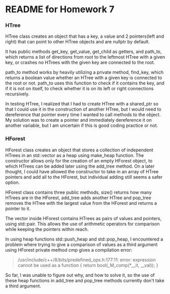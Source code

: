 # README for Homework 7

### HTree

HTree class creates an object that has a key, a value and 2 pointers(left and right) that can point to other HTree objects and are nullptr by default. 

It has public methods get_key, get_value, get_child as getters, and path_to, which returns a list of directions from root to the leftmost HTree with a given key, or crashes no HTrees with the given key are connected to the root.

path_to method works by heavily utilizing a private method, find_key, which returns a boolean value whether an HTree with a given key is connected to the root or not. path_to uses this function to check if it contains the key, and if it is not on itself, to check whether it is on its left or right connections recursively.

In testing HTree, I realized that I had to create HTree with a shared_ptr so that I could use it in the construction of another HTree, but I would need to dereference that pointer every time I wanted to call methods to the object.
My solution was to create a pointer and immediately dereference it on another variable, but I am uncertain if this is good coding practice or not.


### HForest

HForest class creates an object that stores a collection of independent HTrees in an std::vector as a heap using make_heap function. The constructor allows only for the creation of an empty HForest object, to which HTrees can be added later using the add_tree method. On a later thought, I could have allowed the constructor to take in an array of HTree pointers and add all to the HForest, but individual adding still seems a safer option.

HForest class contains three public methods, size() returns how many HTrees are in the HForest, add_tree adds another HTree and pop_tree removes the HTree with the largest value from the HForest and returns a pointer to it.

The vector inside HForest contains HTrees as pairs of values and pointers, using std::pair. This allows the use of arithmetic operators for comparison while keeping the pointers within reach.

In using heap functions std::push_heap and std::pop_heap, I encountered a problem where trying to give a comparison of values as a third argument using HForest private method cmp gives a compilation error:
>/usr/include/c++/8/bits/predefined_ops.h:177:11: error: expression cannot be used as a function
> { return bool(_M_comp(*__it, __val)); }

So far, I was unable to figure out why, and how to solve it, so the use of these heap functions in add_tree and pop_tree methods currently don't take a third argument.

